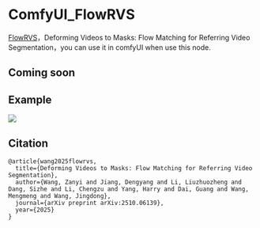 # ComfyUI_FlowRVS
[FlowRVS](https://github.com/xmz111/FlowRVS)，Deforming Videos to Masks: Flow Matching for Referring Video Segmentation，you can use it in comfyUI when use this node.

Coming soon
----

Example
----
![](https://github.com/smthemex/ComfyUI_FlowRVS/blob/main/example_workflows/example.gif)



Citation
---
```
@article{wang2025flowrvs,
  title={Deforming Videos to Masks: Flow Matching for Referring Video Segmentation},
  author={Wang, Zanyi and Jiang, Dengyang and Li, Liuzhuozheng and Dang, Sizhe and Li, Chengzu and Yang, Harry and Dai, Guang and Wang, Mengmeng and Wang, Jingdong},
  journal={arXiv preprint arXiv:2510.06139}, 
  year={2025}
}
```
